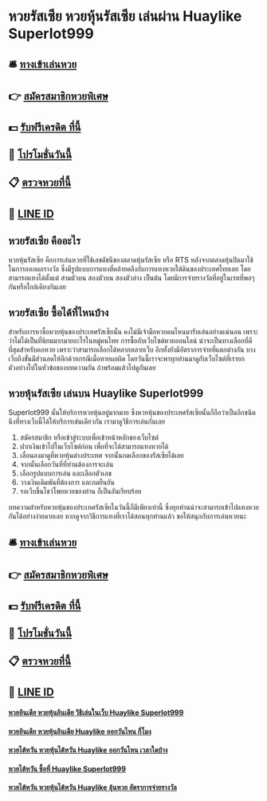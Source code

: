 # หวยรัสเซีย หวยหุ้นรัสเซีย เล่นผ่าน Huaylike Superlot999

## 🛎 [ทางเข้าเล่นหวย](https://bit.ly/3qNRwyV)
## 👉 [สมัครสมาชิกหวยพิเศษ](https://bit.ly/3qNRwyV)
## 💵 [รับฟรีเครดิต ที่นี้](https://bit.ly/3eUifXO)
## 👑 [โปรโมชั่นวันนี้](https://bit.ly/3eUifXO)
## 📋 [ตรวจหวยที่นี้](https://bit.ly/3eUifXO)
## 📱 [LINE ID](https://bit.ly/3eUifXO)

## หวยรัสเซีย คืออะไร
หวยหุ้นรัสเซีย คือการเล่นหวยที่ใช้เลขดัชนีของตลาดหุ้นรัสเซีย หรือ RTS หลังจากตลาดหุ้นปิดมาใช้ในการออกผลรางวัล ซึ่งมีรูปแบบการแทงที่คล้ายคลึงกับการแทงหวยใต้ดินของประเทศไทยเลย โดยสามารถแทงได้ตั้งแต่ สามตัวบน สองตัวบน สองตัวล่าง เป็นต้น โดยมีการจ่ายรางวัลที่อยู่ในเรทที่พอๆกันหรือใกล้เคียงกันเลย

## หวยรัสเซีย ซื้อได้ที่ไหนบ้าง
สำหรับการหาซื้อหวยหุ้นของประเทศรัสเซียนั้น คงไม่มีเจ้ามือหวยคนไหนมารับเล่นอย่างแน่นอน เพราะว่าไม่ได้เป็นที่นิยมมากมายอะไรในหมู่คนไทย การซื้อกับเว็บไซต์หวยออนไลน์ น่าจะเป็นทางเลือกที่ดีที่สุดสำหรับคอหวย เพราะว่าสามารถเลือกได้หลากหลายเว็บ อีกทั้งยังมีอัตราการจ่ายที่แตกต่างกัน บางเว็บถึงขั้นมีส่วนลดให้อีกด้วยกรณีเมื่อทายผลผิด โดยวันนี้เราจะพาทุกท่านมาดูกับเว็บไซต์ที่เรายกตัวอย่างไปในหัวข้อของบทความกัน ถ้าพร้อมแล้วไปดูกันเลย

## หวยหุ้นรัสเซีย เล่นบน Huaylike Superlot999
Superlot999 นั้นให้บริการหวยหุ้นอยู่มากมาย ซึ่งหวยหุ้นของประเทศรัสเซียนั้นก็ถือว่าเป็นอีกชนิดนึงที่ทางเว็บนี้ได้ให้บริการเช่นเดียวกัน เรามาดูวิธีการเล่นกันเลย
1. สมัครสมาชิก หรือเข้าสู่ระบบเพื่อเข้าหน้าหลักของเว็บไซต์
2. ฝากเงินเข้าไปในเว็บไซต์ก่อน เพื่อที่จะได้สามารถแทงหวยได้
3. เลื่อนลงมาดูที่หวยหุ้นต่างประเทศ จากนั้นกดเลือกของรัสเซียได้เลย
4. จากนั้นเลือกวันที่ที่ท่านต้องการจะเล่น
5. เลือกรูปแบบการเล่น และเลือกตัวเลข
6. วางเงินเดิมพันที่ต้องการ และกดยืนยัน
7. รอเว็บขึ้นโชว์โพยหวยของท่าน ก็เป็นอันเรียบร้อย

บทความสำหรับหวยหุ้นของประเทศรัสเซียในวันนี้ก็มีเพียงเท่านี้ ซึ่งทุกท่านน่าจะสามารถเข้าไปแทงหวยกันได้อย่างง่ายดายเลย หากดูจากวิธีการแทงที่เราได้สอนทุกท่านแล้ว ขอให้สนุกกับการเล่นหวยนะ

## 🛎 [ทางเข้าเล่นหวย](https://bit.ly/3qNRwyV)
## 👉 [สมัครสมาชิกหวยพิเศษ](https://bit.ly/3qNRwyV)
## 💵 [รับฟรีเครดิต ที่นี้](https://bit.ly/3eUifXO)
## 👑 [โปรโมชั่นวันนี้](https://bit.ly/3eUifXO)
## 📋 [ตรวจหวยที่นี้](https://bit.ly/3eUifXO)
## 📱 [LINE ID](https://bit.ly/3eUifXO)

#### [หวยอินเดีย หวยหุ้นอินเดีย วิธีเล่นในเว็บ Huaylike Superlot999](https://atom.io/themes/หวยอินเดีย%20หวยหุ้นอินเดีย%20วิธีเล่นในเว็บ%20Huaylike%20Superlot999)
#### [หวยอินเดีย หวยหุ้นอินเดีย Huaylike ออกวันไหน กี่โมง](https://atom.io/themes/หวยอินเดีย%20หวยหุ้นอินเดีย%20Huaylike%20ออกวันไหน%20กี่โมง)
#### [หวยไต้หวัน หวยหุ้นไต้หวัน Huaylike ออกวันไหน เวลาใดบ้าง](https://atom.io/themes/หวยไต้หวัน%20หวยหุ้นไต้หวัน%20Huaylike%20ออกวันไหน%20เวลาใดบ้าง)
#### [หวยไต้หวัน ซื้อที่ Huaylike Superlot999](https://atom.io/themes/หวยไต้หวัน%20ซื้อที่%20Huaylike%20Superlot999)
#### [หวยไต้หวัน หวยหุ้นไต้หวัน Huaylike ลุ้นหวย อัตราการจ่ายรางวัล](https://atom.io/themes/หวยไต้หวัน%20หวยหุ้นไต้หวัน%20Huaylike%20ลุ้นหวย%20อัตราการจ่ายรางวัล)